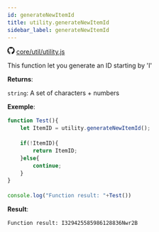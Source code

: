 ```yaml
---
id: generateNewItemId
title: utility.generateNewItemId
sidebar_label: generateNewItemId
---
```

![](/img/github.png) [core/util/utility.js](https://github.com/TrustedSourceLeaks/LeakedServer/blob/master/core/util/utility.js#L85)

This function let you generate an ID starting by 'I'


**Returns**:

`string`: A set of characters + numbers


**Exemple**:
```js
function Test(){
    let ItemID = utility.generateNewItemId();

    if(!ItemID){
        return ItemID;
    }else{
        continue;
    }
}

console.log("Function result: "+Test())
```

**Result**:
```
Function result: I329425585986128836Nwr2B
```